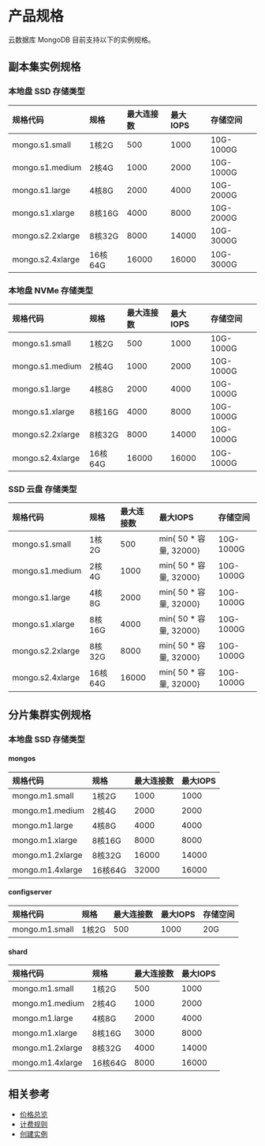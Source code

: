 # 产品规格

云数据库 MongoDB 目前支持以下的实例规格。

## 副本集实例规格

### 本地盘 SSD 存储类型

| 规格代码         | 规格    | 最大连接数 | 最大IOPS | 存储空间  |
| :--------------- | :------ | :--------- | :------- | :-------- |
| mongo.s1.small   | 1核2G   | 500        | 1000     | 10G-1000G |
| mongo.s1.medium  | 2核4G   | 1000       | 2000     | 10G-1000G |
| mongo.s1.large   | 4核8G   | 2000       | 4000     | 10G-2000G |
| mongo.s1.xlarge  | 8核16G  | 4000       | 8000     | 10G-2000G |
| mongo.s2.2xlarge | 8核32G  | 8000       | 14000    | 10G-3000G |
| mongo.s2.4xlarge | 16核64G | 16000      | 16000    | 10G-3000G |

### 本地盘 NVMe 存储类型

| 规格代码         | 规格    | 最大连接数 | 最大IOPS | 存储空间  |
| :--------------- | :------ | :--------- | :------- | :-------- |
| mongo.s1.small   | 1核2G   | 500        | 1000     | 10G-1000G |
| mongo.s1.medium  | 2核4G   | 1000       | 2000     | 10G-1000G |
| mongo.s1.large   | 4核8G   | 2000       | 4000     | 10G-1000G |
| mongo.s1.xlarge  | 8核16G  | 4000       | 8000     | 10G-1000G |
| mongo.s2.2xlarge | 8核32G  | 8000       | 14000    | 10G-1000G |
| mongo.s2.4xlarge | 16核64G | 16000      | 16000    | 10G-1000G |

### SSD 云盘 存储类型

| 规格代码         | 规格    | 最大连接数 | 最大IOPS               | 存储空间  |
| :--------------- | :------ | :--------- | :--------------------- | :-------- |
| mongo.s1.small   | 1核2G   | 500        | min{ 50 * 容量, 32000} | 10G-1000G |
| mongo.s1.medium  | 2核4G   | 1000       | min{ 50 * 容量, 32000} | 10G-1000G |
| mongo.s1.large   | 4核8G   | 2000       | min{ 50 * 容量, 32000} | 10G-1000G |
| mongo.s1.xlarge  | 8核16G  | 4000       | min{ 50 * 容量, 32000} | 10G-1000G |
| mongo.s2.2xlarge | 8核32G  | 8000       | min{ 50 * 容量, 32000} | 10G-1000G |
| mongo.s2.4xlarge | 16核64G | 16000      | min{ 50 * 容量, 32000} | 10G-1000G |

## 分片集群实例规格

### 本地盘 SSD 存储类型

#### mongos

| 规格代码         | 规格    | 最大连接数 | 最大IOPS |
| :--------------- | :------ | :--------- | :------- |
| mongo.m1.small   | 1核2G   | 1000       | 1000     |
| mongo.m1.medium  | 2核4G   | 2000       | 2000     |
| mongo.m1.large   | 4核8G   | 4000       | 4000     |
| mongo.m1.xlarge  | 8核16G  | 8000       | 8000     |
| mongo.m1.2xlarge | 8核32G  | 16000      | 14000    |
| mongo.m1.4xlarge | 16核64G | 32000      | 16000    |

#### configserver

| 规格代码       | 规格  | 最大连接数 | 最大IOPS | 存储空间 |
| :------------- | :---- | :--------- | :------- | :------- |
| mongo.m1.small | 1核2G | 500        | 1000     | 20G      |

#### shard

| 规格代码         | 规格    | 最大连接数 | 最大IOPS |
| :--------------- | :------ | :--------- | :------- |
| mongo.m1.small   | 1核2G   | 500        | 1000     |
| mongo.m1.medium  | 2核4G   | 1000       | 2000     |
| mongo.m1.large   | 4核8G   | 2000       | 4000     |
| mongo.m1.xlarge  | 8核16G  | 3000       | 8000     |
| mongo.m1.2xlarge | 8核32G  | 4000       | 14000    |
| mongo.m1.4xlarge | 16核64G | 8000       | 16000    |

## 相关参考


- [价格总览](../Pricing/Price-Overview.md)
- [计费规则](../Pricing/Billing-Rules.md)
- [创建实例](../Getting-Started/Create-Instance.md)
